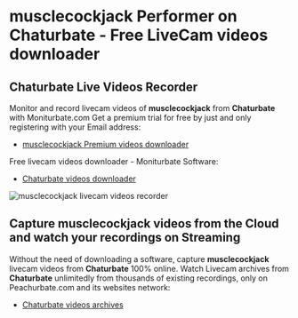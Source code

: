 # musclecockjack Performer on Chaturbate - Free LiveCam videos downloader

## Chaturbate Live Videos Recorder

Monitor and record livecam videos of **musclecockjack** from **Chaturbate** with Moniturbate.com
Get a premium trial for free by just and only registering with your Email address:
* [musclecockjack Premium videos downloader](https://moniturbate.com/request-demo-licence-key.html)

Free livecam videos downloader - Moniturbate Software:
* [Chaturbate videos downloader](https://moniturbate.com/moniturbate-download-software.html)

![musclecockjack livecam videos recorder](https://peachurnet.com/templates/moniturbate-software.png)


## Capture musclecockjack videos from the Cloud and watch your recordings on Streaming

Without the need of downloading a software, capture **musclecockjack** livecam videos from **Chaturbate** 100% online.
Watch Livecam archives from **Chaturbate** unlimitedly from thousands of existing recordings, only on Peachurbate.com and its websites network:
* [Chaturbate videos archives](https://peachurnet.com/)
